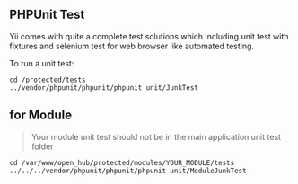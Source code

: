 ## PHPUnit Test
Yii comes with quite a complete test solutions which including unit test with fixtures and selenium test for web browser like automated testing.

To run a unit test:
```
cd /protected/tests
../vendor/phpunit/phpunit/phpunit unit/JunkTest
```

## for Module
> Your module unit test should not be in the main application unit test folder
```
cd /var/www/open_hub/protected/modules/YOUR_MODULE/tests
../../../vendor/phpunit/phpunit/phpunit unit/ModuleJunkTest
```